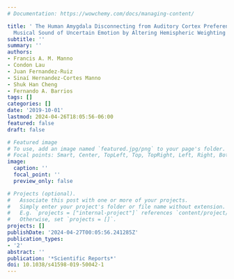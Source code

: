 ```yaml
---
# Documentation: https://wowchemy.com/docs/managing-content/

title: ' The Human Amygdala Disconnecting from Auditory Cortex Preferentially Discriminates
  Musical Sound of Uncertain Emotion by Altering Hemispheric Weighting '
subtitle: ''
summary: ''
authors:
- Francis A. M. Manno
- Condon Lau
- Juan Fernandez-Ruiz
- Sinaí Hernandez-Cortes Manno
- Shuk Han Cheng
- Fernando A. Barrios
tags: []
categories: []
date: '2019-10-01'
lastmod: 2024-04-26T18:05:56-06:00
featured: false
draft: false

# Featured image
# To use, add an image named `featured.jpg/png` to your page's folder.
# Focal points: Smart, Center, TopLeft, Top, TopRight, Left, Right, BottomLeft, Bottom, BottomRight.
image:
  caption: ''
  focal_point: ''
  preview_only: false

# Projects (optional).
#   Associate this post with one or more of your projects.
#   Simply enter your project's folder or file name without extension.
#   E.g. `projects = ["internal-project"]` references `content/project/deep-learning/index.md`.
#   Otherwise, set `projects = []`.
projects: []
publishDate: '2024-04-27T00:05:56.241285Z'
publication_types:
- '2'
abstract: ''
publication: '*Scientific Reports*'
doi: 10.1038/s41598-019-50042-1
---
```


